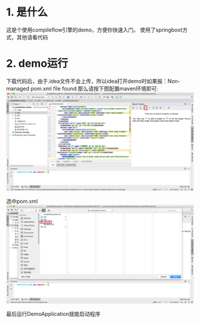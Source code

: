 # 1. 是什么
这是个使用compileflow引擎的demo，方便你快速入门。
使用了springboot方式，其他请看代码

# 2. demo运行
下载代码后，由于.idea文件不会上传，所以idea打开demo时如果报：Non-managed pom.xml file found:那么请按下图配置maven环境即可:
![pic1](doc/image/pic1.png)

选中pom.xml
![pic2](doc/image/pic2.png)

最后运行DemoApplication就能启动程序